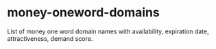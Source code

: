 # money-oneword-domains
List of money one word domain names with availability, expiration date, attractiveness, demand score.
